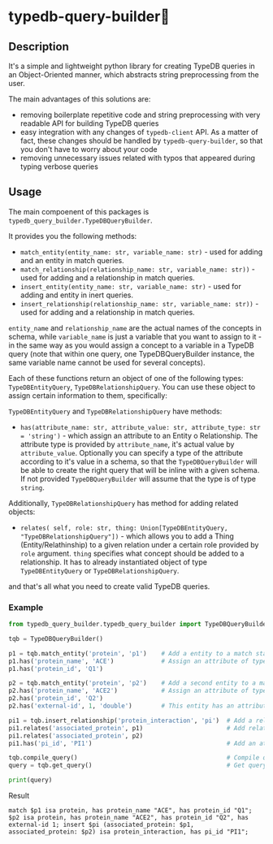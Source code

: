 # typedb-query-builder💪

## Description

It's a simple and lightweight python library for creating TypeDB queries in an Object-Oriented manner, which abstracts string preprocessing from the user.

The main advantages of this solutions are:

- removing boilerplate repetitive code and string preprocessing with very readable API for building TypeDB queries
- easy integration with any changes of `typedb-client` API. As a matter of fact, these changes should be handled by `typedb-query-builder`, so that you don't have to worry about your code
- removing unnecessary issues related with typos that appeared during typing verbose queries

## Usage

The main compoenent of this packages is `typedb_query_builder.TypeDBQueryBuilder`.

It provides you the following methods:

- `match_entity(entity_name: str, variable_name: str)` - used for adding and an entity in match queries.
- `match_relationship(relationship_name: str, variable_name: str))` - used for adding and a relationship in match queries.
- `insert_entity(entity_name: str, variable_name: str)` - used for adding and entity in inert queries.
- `insert_relationship(relationship_name: str, variable_name: str))` - used for adding and a relationship in match queries.

`entity_name` and `relationship_name` are the actual names of the concepts in schema, while `variable_name` is just a variable that you want to assign to it - in the same way as you would assign a concept to a variable in a TypeDB query (note that within one query, one TypeDBQueryBuilder instance, the same variable name cannot be used for several concepts).

Each of these functions return an object of one of the following types: `TypeDBEntityQuery`, `TypeDBRelationshipQuery`. You can use these object to assign certain information to them, specifically:

`TypeDBEntityQuery` and `TypeDBRelationshipQuery` have methods:

- `has(attribute_name: str,
      attribute_value: str,
      attribute_type: str = 'string')` - which assign an attribute to an Entity o Relationship. The attribute type is provided by `attribute_name`, it's actual value by `attribute_value`. Optionally you can specify a type of the attribute according to it's value in a schema, so that the `TypeDBQueryBuilder` will be able to create the right query that will be inline with a given schema. If not provided `TypeDBQueryBuilder` will assume that the type is of type `string`.

Additionally, `TypeDBRelationshipQuery` has method for adding related objects:

- `relates(
      self,
      role: str,
      thing: Union[TypeDBEntityQuery, "TypeDBRelationshipQuery"])` - which allows you to add a Thing (Entity/Relathinship) to a given relation under a certain role provided by `role` argument. `thing` specifies what concept should be added to a relationship. It has to already instantiated object of type `TypeDBEntityQuery` or `TypeDBRelationshipQuery`.

and that's all what you need to create valid TypeDB queries.

### Example

```python
from typedb_query_builder.typedb_query_builder import TypeDBQueryBuilder

tqb = TypeDBQueryBuilder()

p1 = tqb.match_entity('protein', 'p1')    # Add a entity to a match statement with a variable 'p1'.
p1.has('protein_name', 'ACE')             # Assign an attribute of type 'protein_name' with value 'ACE'
p1.has('protein_id', 'Q1')

p2 = tqb.match_entity('protein', 'p2')    # Add a second entity to a match statement with a variable 'p2'.
p2.has('protein_name', 'ACE2')            # Assign an attribute of type 'protein_name' with value 'ACE2'
p2.has('protein_id', 'Q2')
p2.has('external-id', 1, 'double')        # This entity has an attribute 'external-id' which is of type double.

pi1 = tqb.insert_relationship('protein_interaction', 'pi')  # Add a relationship of type 'protein_interaction' to insert query.
pi1.relates('associated_protein', p1)                       # Add related entities
pi1.relates('associated_protein', p2)
pi1.has('pi_id', 'PI1')                                     # Add an attribute to a relationship

tqb.compile_query()                                         # Compile query
query = tqb.get_query()                                     # Get query

print(query)
```

Result

`match $p1 isa protein, has protein_name "ACE", has protein_id "Q1"; $p2 isa protein, has protein_name "ACE2", has protein_id "Q2", has external-id 1; insert $pi (associated_protein: $p1, associated_protein: $p2) isa protein_interaction, has pi_id "PI1";`
